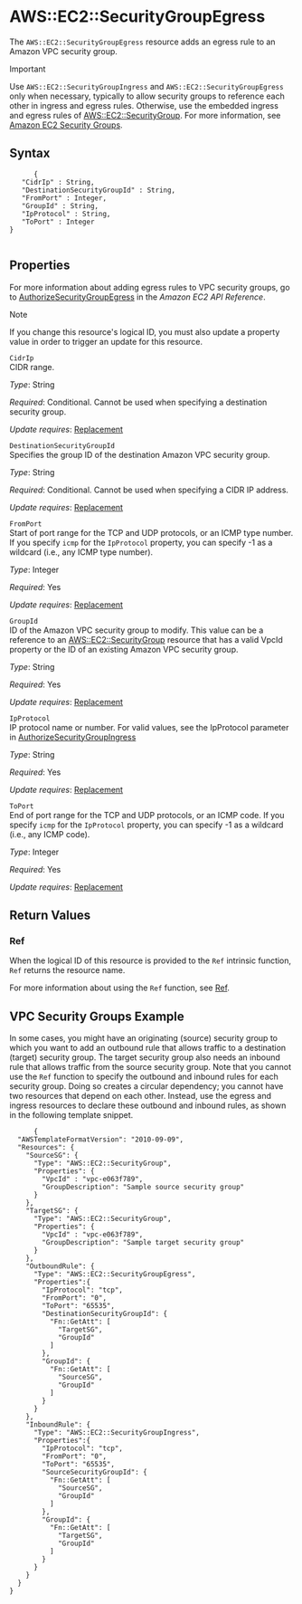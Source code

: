 AWS::EC2::SecurityGroupEgress
=============================

The `AWS::EC2::SecurityGroupEgress` resource adds an egress rule to an Amazon VPC security group.

Important

Use `AWS::EC2::SecurityGroupIngress` and `AWS::EC2::SecurityGroupEgress` only when necessary, typically to allow security groups to reference each other in ingress and egress rules. Otherwise, use the embedded ingress and egress rules of [AWS::EC2::SecurityGroup](aws-properties-ec2-security-group.html "AWS::EC2::SecurityGroup"). For more information, see [Amazon EC2 Security Groups](http://docs.aws.amazon.com/AWSEC2/latest/UserGuide/using-network-security.html).

Syntax
------

``` {.programlisting}
      {
   "CidrIp" : String,
   "DestinationSecurityGroupId" : String,
   "FromPort" : Integer,
   "GroupId" : String,
   "IpProtocol" : String,
   "ToPort" : Integer
}
    
```

Properties
----------

For more information about adding egress rules to VPC security groups, go to [AuthorizeSecurityGroupEgress](http://docs.aws.amazon.com/AWSEC2/latest/APIReference/ApiReference-query-AuthorizeSecurityGroupEgress.html) in the *Amazon EC2 API Reference*.

Note

If you change this resource's logical ID, you must also update a property value in order to trigger an update for this resource.

 `CidrIp`   
CIDR range.

*Type*: String

*Required*: Conditional. Cannot be used when specifying a destination security group.

*Update requires*: [Replacement](using-cfn-updating-stacks-update-behaviors.html#update-replacement)

 `DestinationSecurityGroupId`   
Specifies the group ID of the destination Amazon VPC security group.

*Type*: String

*Required*: Conditional. Cannot be used when specifying a CIDR IP address.

*Update requires*: [Replacement](using-cfn-updating-stacks-update-behaviors.html#update-replacement)

 `FromPort`   
Start of port range for the TCP and UDP protocols, or an ICMP type number. If you specify `icmp` for the `IpProtocol` property, you can specify -1 as a wildcard (i.e., any ICMP type number).

*Type*: Integer

*Required*: Yes

*Update requires*: [Replacement](using-cfn-updating-stacks-update-behaviors.html#update-replacement)

 `GroupId`   
ID of the Amazon VPC security group to modify. This value can be a reference to an [AWS::EC2::SecurityGroup](aws-properties-ec2-security-group.html "AWS::EC2::SecurityGroup") resource that has a valid VpcId property or the ID of an existing Amazon VPC security group.

*Type*: String

*Required*: Yes

*Update requires*: [Replacement](using-cfn-updating-stacks-update-behaviors.html#update-replacement)

 `IpProtocol`   
IP protocol name or number. For valid values, see the IpProtocol parameter in [AuthorizeSecurityGroupIngress](http://docs.aws.amazon.com/AWSEC2/latest/APIReference/ApiReference-query-AuthorizeSecurityGroupIngress.html)

*Type*: String

*Required*: Yes

*Update requires*: [Replacement](using-cfn-updating-stacks-update-behaviors.html#update-replacement)

 `ToPort`   
End of port range for the TCP and UDP protocols, or an ICMP code. If you specify `icmp` for the `IpProtocol` property, you can specify -1 as a wildcard (i.e., any ICMP code).

*Type*: Integer

*Required*: Yes

*Update requires*: [Replacement](using-cfn-updating-stacks-update-behaviors.html#update-replacement)

Return Values
-------------

### Ref

When the logical ID of this resource is provided to the `Ref` intrinsic function, `Ref` returns the resource name.

For more information about using the `Ref` function, see [Ref](intrinsic-function-reference-ref.html "Ref").

VPC Security Groups Example
---------------------------

In some cases, you might have an originating (source) security group to which you want to add an outbound rule that allows traffic to a destination (target) security group. The target security group also needs an inbound rule that allows traffic from the source security group. Note that you cannot use the `Ref` function to specify the outbound and inbound rules for each security group. Doing so creates a circular dependency; you cannot have two resources that depend on each other. Instead, use the egress and ingress resources to declare these outbound and inbound rules, as shown in the following template snippet.

``` {.programlisting}
      {
  "AWSTemplateFormatVersion": "2010-09-09",
  "Resources": {
    "SourceSG": {
      "Type": "AWS::EC2::SecurityGroup",
      "Properties": {
        "VpcId" : "vpc-e063f789",
        "GroupDescription": "Sample source security group"
      }
    },
    "TargetSG": {
      "Type": "AWS::EC2::SecurityGroup",
      "Properties": {
        "VpcId" : "vpc-e063f789",
        "GroupDescription": "Sample target security group"
      }
    },
    "OutboundRule": {
      "Type": "AWS::EC2::SecurityGroupEgress",
      "Properties":{
        "IpProtocol": "tcp",
        "FromPort": "0",
        "ToPort": "65535",
        "DestinationSecurityGroupId": {
          "Fn::GetAtt": [
            "TargetSG",
            "GroupId"
          ]
        },
        "GroupId": {
          "Fn::GetAtt": [
            "SourceSG",
            "GroupId"
          ]
        }
      }
    },
    "InboundRule": {
      "Type": "AWS::EC2::SecurityGroupIngress",
      "Properties":{
        "IpProtocol": "tcp",
        "FromPort": "0",
        "ToPort": "65535",
        "SourceSecurityGroupId": {
          "Fn::GetAtt": [
            "SourceSG",
            "GroupId"
          ]
        },
        "GroupId": {
          "Fn::GetAtt": [
            "TargetSG",
            "GroupId"
          ]
        }
      }
    }
  }
}
    
```
